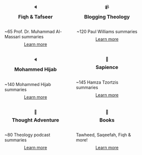 


<div class="features">
<div class="item">
<span>🔈</span>
<h3>Fiqh & Tafseer</h3>
<p>~65 Prof. Dr. Muhammad Al-Massari summaries</p>
<a href="/massari/">Learn more</a>
</div>
<div class="item">
<span>📹</span>
<h3>Blogging Theology</h3>
<p>~120 Paul Williams summaries</p>
<a href="/blogging_theology/">Learn more</a>
</div>
<div class="item">
<span>🔈</span>
<h3>Mohammed Hijab</h3>
<p>~140 Mohammed Hijab summaries</p>
<a href="/hijab/">Learn more</a>
</div>
<div class="item">
<span>🙌</span>
<h3>Sapience</h3>
<p>~145 Hamza Tzortzis summaries</p>
<a href="/sapience/">Learn more</a>
</div>
<div class="item">
<span>🙌</span>
<h3>Thought Adventure</h3>
<p>~80 Theology podcast summaries</p>
<a href="/thought_adventure/">Learn more</a>
</div>
<div class="item">
<span>📕</span>
<h3>Books</h3>
<p>Tawheed, Saqeefah, Fiqh & more!</p>
<a href="/files/pdfs">Learn more</a>
</div>
</div>

<div class="comments-container">
<!-- You can add some custom HTML elements here if needed -->
</div>

<style scoped>

/* CSS classes for the hero section */

.hero {
  display: flex;
  flex-direction: column;
  align-items: center;
  justify-content: center;
  padding: 2rem;
  background-color: #545454;
  color: white;
}
.hero h1 {
  font-size: 3rem;
  margin-bottom: 0.5rem;
}
.hero p {
  font-size: 1.5rem;
  margin-bottom: 1rem;
}
.hero .tagline {
  font-style: italic;
}
.hero .actions {
  display: flex;
  flex-wrap: wrap;
  gap: 1rem;
}
.hero .actions a {
  display: inline-block;
  padding: 0.5rem 1rem;
  border-radius: 0.25rem;
  text-decoration: none;
}
.hero .actions a.alt {
  background-color: white;
  color: #545454;
}
.hero .actions a.brand {
  background-color: #3F51B5;
  color: white;
}

/* CSS classes for the features section */

.features {
  display: grid;
  grid-template-columns: repeat(auto-fit, minmax(200px, 1fr));
  gap: 2rem;
  padding: 2rem;
}
.features .item {
  display: flex;
  flex-direction: column;
  align-items: center;
}
.features .item h3 {
  margin-top: 0.5rem;
}
.features .item p {
  margin-bottom: 0.5rem;
}

/* CSS classes for the comments-container section */

.comments-container {
  margin: auto;
  width: 80%;
}

/* CSS classes for the Google Custom Search Engine */

.gstl_50 {
color: black !important; 
color-scheme: dark !important; 
}

.gsc-control-cse {
background-color:#545454 !important; 
border-radius:10px !important; 
border-color:#545454 !important; 
}

</style>
